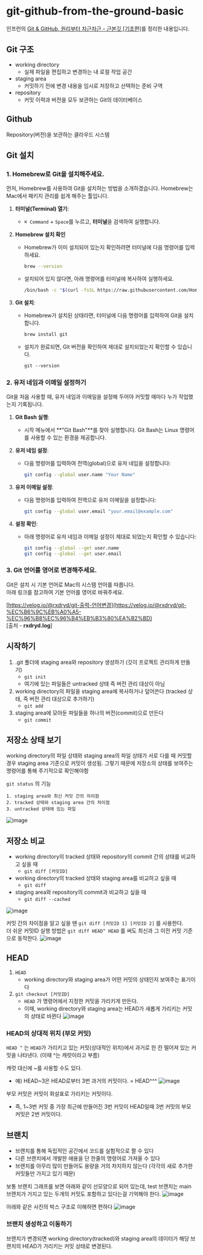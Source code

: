 # git-github-from-the-ground-basic
인프런의 [Git & GitHub, 원리부터 차근차근 - 근본깃 [기초편]](https://www.inflearn.com/course/git-github-%EC%9B%90%EB%A6%AC%EB%B6%80%ED%84%B0-%EC%B0%A8%EA%B7%BC%EC%B0%A8%EA%B7%BC-%EA%B7%BC%EB%B3%B8%EA%B9%83%EB%AC%B4%EB%A3%8C)를 정리한 내용입니다.

## Git 구조
- working directory
	- 실제 파일을 편집하고 변경하는 내 로컬 작업 공간
- staging area
	- 커밋하기 전에 변경 내용을 임시로 저장하고 선택하는 준비 구역
- repository
	- 커밋 이력과 버전을 모두 보관하는 Git의 데이터베이스

## Github
Repository(버전)을 보관하는 클라우드 시스템

## Git 설치

### **1. Homebrew로 Git을 설치해주세요.**

먼저, Homebrew를 사용하여 Git을 설치하는 방법을 소개하겠습니다. Homebrew는 Mac에서 패키지 관리를 쉽게 해주는 툴입니다.

1. **터미널(Terminal) 열기**:
    - `⌘ Command` + `Space`를 누르고, **터미널**을 검색하여 실행합니다.

2. **Homebrew 설치 확인**
	- Homebrew가 이미 설치되어 있는지 확인하려면 터미널에 다음 명령어를 입력하세요.
        ```bash
        brew --version
        ```
      
	-  설치되어 있지 않다면, 아래 명령어를 터미널에 복사하여 실행하세요.
        ```bash
        /bin/bash -c "$(curl -fsSL https://raw.githubusercontent.com/Homebrew/install/HEAD/install.sh)"
        ```
        
2. **Git 설치**:
    - Homebrew가 설치된 상태라면, 터미널에 다음 명령어를 입력하여 Git을 설치합니다.
        ```bash
        brew install git
        ```
        
    - 설치가 완료되면, Git 버전을 확인하여 제대로 설치되었는지 확인할 수 있습니다.
        ```css
        git --version
        ```

### **2. 유저 네임과 이메일 설정하기**

Git을 처음 사용할 때, 유저 네임과 이메일을 설정해 두어야 커밋할 때마다 누가 작업했는지 기록됩니다.  

1. **Git Bash 실행**:
    - 시작 메뉴에서 **"Git Bash"**를 찾아 실행합니다. Git Bash는 Linux 명령어를 사용할 수 있는 환경을 제공합니다.  
        
2. **유저 네임 설정**:
    - 다음 명령어를 입력하여 전역(global)으로 유저 네임을 설정합니다:
        ```bash
        git config --global user.name "Your Name"
        ```
        
3. **유저 이메일 설정**:
    - 다음 명령어를 입력하여 전역으로 유저 이메일을 설정합니다:
        ```bash
        git config --global user.email "your.email@example.com"
        ```
        
    
4. **설정 확인**:
    - 아래 명령어로 유저 네임과 이메일 설정이 제대로 되었는지 확인할 수 있습니다:
        ```bash
        git config --global --get user.name 
        git config --global --get user.email
        ```

### **3. Git 언어를 영어로 변경해주세요.**

Git은 설치 시 기본 언어로 Mac의 시스템 언어를 따릅니다.  
아래 링크를 참고하여 기본 언어를 영어로 바꿔주세요.

[https://velog.io/@rxdryd/git-출력-언어변경](https://velog.io/@rxdryd/git-%EC%B6%9C%EB%A0%A5-%EC%96%B8%EC%96%B4%EB%B3%80%EA%B2%BD)  
[출처 - [](https://velog.io/@rxdryd/posts)**rxdryd.log**]

## 시작하기

1. .git 폴더에 staging area와 repository 생성하기 (깃이 프로젝트 관리하게 만들기)
	- `git init`
	- 여기에 있는 파일들은 untracked 상태 즉 버전 관리 대상이 아님
2.  working directory의 파일을 staging area에 복사하거나 덮어쓴다 (tracked 상태, 즉 버전 관리 대상으로 추가하기)
	- `git add`
3. staging area에 모아둔 파일들을 하나의 버전(commit)으로 만든다
	- `git commit`


## 저장소 상태 보기

working directory의 파일 상태와 staging area의 파일 상태가 서로 다를 때 커밋할 경우 staging area 기준으로 커밋이 생성됨. 그렇기 때문에 저장소의 상태를 보여주는 명령어를 통해 주기적으로 확인해야함

`git status` 의 기능

	1. staging area와 최신 커밋 간의 차이점
	2. tracked 상태와 staging area 간의 차이점
	3. untracked 상태에 있는 파일


![image](./images/Pasted%20image%2020251006174505.png)

## 저장소 비교
- working directory의 tracked 상태와 repository의 commit 간의 상태를 비교하고 싶을 때
	- `git diff [커밋ID]`
- working directory의 tracked 상태와 staging area를 비교하고 싶을 때
	- `git diff`
- staging area와 repository의 commit과 비교하고 싶을 때
	- `git diff --cached`

![image](./images/Pasted%20image%2020251006202908.png)

커밋 간의 차이점을 알고 싶을 땐 `git diff [커밋ID 1] [커밋ID 2]` 를 사용한다.  
더 쉬운 커밋ID 실행 방법은 `git diff HEAD^ HEAD` 를 써도 최신과 그 이전 커밋 기준으로 동작한다.
![image](./images/Pasted%20image%2020251006203405.png)

## HEAD

1. `HEAD`
	- working directory와 staging area가 어떤 커밋의 상태인지 보여주는 표기이다
2. `git checkout [커밋ID]` 
   - `HEAD` 가 명령어에서 지정한 커밋을 가리키게 만든다.
   - 이때, working directory와 staging area는 HEAD가 새롭게 가리키는 커밋의 상태로 바뀐다
![image](./images/Pasted%20image%2020251006210038.png)

### HEAD의 상대적 위치 (부모 커밋)

`HEAD ^` 는 `HEAD`가 가리키고 있는 커밋(상대적인 위치)에서 과거로 한 칸 떨어져 있는 커밋을 나타낸다.
(이때 ^는 캐럿이라고 부름)

캐럿 대신에 ~를 사용할 수도 있다. 
- 예) HEAD~3은 HEAD로부터 3번 과거의 커밋이다. = HEAD^^^
![image](./images/Pasted%20image%2020251006210846.png)

부모 커밋은 커밋이 화살표로 가리키는 커밋이다.
- 즉, 1~3번 커밋 중 가장 최근에 만들어진 3번 커밋이 HEAD일때 3번 커밋의 부모 커밋은 2번 커밋이다.

## 브랜치

- 브랜치를 통해 독립적인 공간에서 코드를 실험적으로 짤 수 있다
- 다른 브랜치에서 개발한 애용을 단 한줄의 명령어로 가져올 수 있다
- 브랜치를 아무리 많이 만들어도 용량을 거의 차지하지 않는다 (각각의 새로 추가한 커밋들만 가지고 있기 때문)

보통 브랜치 그래프를 보면 아래와 같이 선모양으로 되어 있는데, test 브랜치는 main 브랜치가 가지고 있는 두개의 커밋도 포함하고 있다는걸 기억해야 한다.
![image](./images/Pasted%20image%2020251006224231.png)

아래와 같은 사진의 박스 구조로 이해하면 편하다
![image](./images/Pasted%20image%2020251006224335.png)

### 브랜치 생성하고 이동하기

브랜치가 변경되면 working directory(tracked)와 staging area의 데이터가 해당 브랜치의 HEAD가 가리키는 커밋 상태로 변경된다.